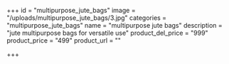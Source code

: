 +++
id = "multipurpose_jute_bags"
image = "/uploads/multipurpose_jute_bags/3.jpg"
categories = "multipurpose_jute_bags"
name = "multipurpose jute bags"
description = "jute multipurpose bags for versatile use"
product_del_price = "999"
product_price = "499"
product_url = ""

+++
